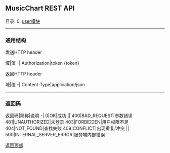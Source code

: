 <a id="home"></a>
## MusicChart REST API

目录:
0. [user模块](user.md.html)

---

### 通用结构
发送HTTP header

域|值
-|
Authorization|token {token}

返回HTTP header

域|值
-|
Content-Type|application/json

---

### 返回码

返回码|简称|说明
-|
<a id="200"></a>0|OK|成功
||
<a id="400"></a>400|BAD_REQUEST|参数错误
<a id="401"></a>401|UNAUTHORIZED|未登录
<a id="403"></a>403|FORBIDDEN|用户权限不足
<a id="404"></a>404|NOT_FOUND|查找失败
<a id="409"></a>409|CONFLICT|出现重复/冲突
||
<a id="500"></a>500|INTERNAL_SERVER_ERROR|服务端内部错误


[返回顶部](#)
